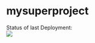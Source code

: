 # mysuperproject

Status of last Deployment: <br>
<img src="https://github.com/Alexgena/mysuperproject/workflows/Myactions/badge.svg?branch=main"><br>
